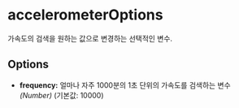 accelerometerOptions
====================

가속도의 검색을 원하는 값으로 변경하는 선택적인 변수.

Options
-------

- __frequency:__ 얼마나 자주 1000분의 1초 단위의 가속도를 검색하는 변수 _(Number)_ (기본값: 10000)
